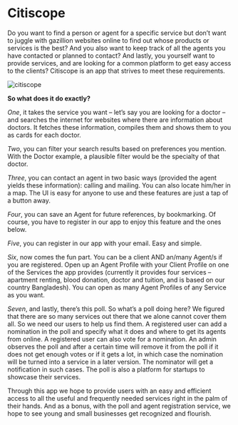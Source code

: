 # Citiscope

Do you want to find a person or agent for a specific service but don’t want to juggle with gazillion websites online to find out whose products or services is the best? And you also want to keep track of all the agents you have contacted or planned to contact? And lastly, you yourself want to provide services, and are looking for a common platform to get easy access to the clients? Citiscope is an app that strives to meet these requirements.

![citiscope](https://user-images.githubusercontent.com/19862001/28238960-a4f5780a-6981-11e7-9c3e-5a4ca66ef64f.jpg)
 
 
**So what does it do exactly?** 

*One*, it takes the service you want – let’s say you are looking for a doctor – and searches the internet for websites where there are information about doctors. It fetches these information, compiles them and shows them to you as cards for each doctor.

*Two*, you can filter your search results based on preferences you mention. With the Doctor example, a plausible filter would be the specialty of that doctor.

*Three*, you can contact an agent in two basic ways (provided the agent yields these information): calling and mailing. You can also locate him/her in a map. The UI is easy for anyone to use and these features are just a tap of a button away.

*Four*, you can save an Agent for future references, by bookmarking. Of course, you have to register in our app to enjoy this feature and the ones below.

*Five*, you can register in our app with your email. Easy and simple.

*Six*, now comes the fun part. You can be a client AND an/many Agent/s if you are registered. Open up an Agent Profile with your Client Profile on one of the Services the app provides (currently it provides four services – apartment renting, blood donation, doctor and tuition, and is based on our country Bangladesh). You can open as many Agent Profiles of any Service as you want. 

*Seven*, and lastly, there’s this poll. So what’s a poll doing here? We figured that there are so many services out there that we alone cannot cover them all. So we need our users to help us find them. A registered user can add a nomination in the poll and specify what it does and where to get its agents from online. A registered user can also vote for a nomination. An admin observes the poll and after a certain time will remove it from the poll if it does not get enough votes or if it gets a lot, in which case the nomination will be turned into a service in a later version. The nominator will get a notification in such cases. The poll is also a platform for startups to showcase their services.


Through this app we hope to provide users with an easy and efficient access to all the useful and frequently needed services right in the palm of their hands. And as a bonus, with the poll and agent registration service, we hope to see young and small businesses get recognized and flourish.

